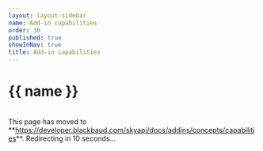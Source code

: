 ```yaml
---
layout: layout-sidebar
name: Add-in capabilities
order: 30
published: true
showInNav: true
title: Add-in capabilities
---
```


# {{ name }}


 <br />
<bb-alert bb-alert-type="warning">This page has moved to **<a href="https://developer.blackbaud.com/skyapi/docs/addins/concepts/capabilities">https://developer.blackbaud.com/skyapi/docs/addins/concepts/capabilities</a>**. Redirecting in 10 seconds...
</bb-alert>
<br /> <br />

<script> var timer = setTimeout(function() { window.location='https://developer.blackbaud.com/skyapi/docs/addins/concepts/capabilities' }, 10000); </script>